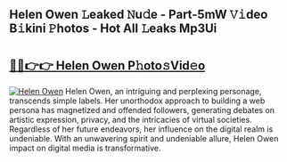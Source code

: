 ## Helen Owen 𝙻eaked 𝙽u𝚍e - Part-5mW 𝚅𝚒deo B𝚒kini 𝙿hotos - Hot All 𝙻eaks Mp3Ui

# <h2><a href="http://ld39ft7.urlbe.top/?page=Helen+Owen">🔗🔗👉👉 Helen Owen P𝚑oto𝚜Vid𝚎o</a></h2>

[![Helen Owen](https://i.imgur.com/eBuTRDB.gif)](http://ld39ft7.urlbe.top/?page=Helen+Owen)
Helen Owen, an intriguing and perplexing personage, transcends simple labels. Her unorthodox approach to building a web persona has magnetized and offended followers, generating debates on artistic expression, privacy, and the intricacies of virtual societies. Regardless of her future endeavors, her influence on the digital realm is undeniable. With an unwavering spirit and undeniable allure, Helen Owen impact on digital media is transformative.
